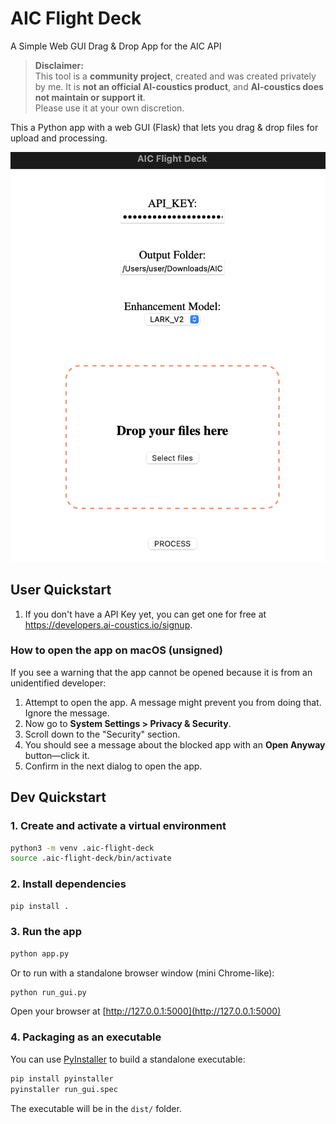 # AIC Flight Deck

A Simple Web GUI Drag & Drop App for the AIC API

> **Disclaimer:**  
> This tool is a **community project**, created and was created privately by me.
> It is **not an official AI-coustics product**, and **AI-coustics does not maintain or support it**.  
> Please use it at your own discretion.

This a Python app with a web GUI (Flask) that lets you drag & drop files for upload and processing.

![image](screen.png)

## User Quickstart

1. If you don't have a API Key yet, you can get one for free at <https://developers.ai-coustics.io/signup>.

### How to open the app on macOS (unsigned)

If you see a warning that the app cannot be opened because it is from an unidentified developer:

1. Attempt to open the app. A message might prevent you from doing that. Ignore the message.
2. Now go to **System Settings > Privacy & Security**.
3. Scroll down to the "Security" section.
4. You should see a message about the blocked app with an **Open Anyway** button—click it.
5. Confirm in the next dialog to open the app.

## Dev Quickstart

### 1. Create and activate a virtual environment

```sh
python3 -m venv .aic-flight-deck
source .aic-flight-deck/bin/activate
```

### 2. Install dependencies

```sh
pip install .
```

### 3. Run the app

```sh
python app.py
```
Or to run with a standalone browser window (mini Chrome-like):

```sh
python run_gui.py
```

Open your browser at [http://127.0.0.1:5000](http://127.0.0.1:5000)

### 4. Packaging as an executable

You can use [PyInstaller](https://pyinstaller.org/) to build a standalone executable:

```sh
pip install pyinstaller
pyinstaller run_gui.spec
```

The executable will be in the `dist/` folder.